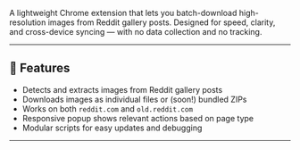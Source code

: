 A lightweight Chrome extension that lets you batch-download high-resolution images from Reddit gallery posts. Designed for speed, clarity, and cross-device syncing — with no data collection and no tracking.

---

## 🔧 Features

- Detects and extracts images from Reddit gallery posts
- Downloads images as individual files or (soon!) bundled ZIPs
- Works on both `reddit.com` and `old.reddit.com`
- Responsive popup shows relevant actions based on page type
- Modular scripts for easy updates and debugging

---
